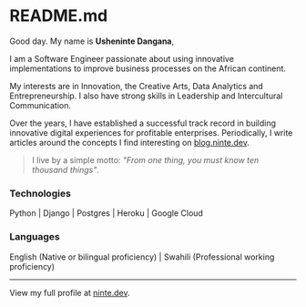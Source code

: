 # README.md

Good day. My name is **Usheninte Dangana**, 

I am a Software Engineer passionate about using innovative implementations to improve business processes on the African continent. 

My interests are in Innovation, the Creative Arts, Data Analytics and Entrepreneurship. I also have strong skills in Leadership and Intercultural Communication.

Over the years, I have established a successful track record in building innovative digital experiences for profitable enterprises. Periodically, I write articles around the concepts I find interesting on [blog.ninte.dev](https://blog.ninte.dev).

> I live by a simple motto: _"From one thing, you must know ten thousand things"_. 

### Technologies

Python | Django | Postgres | Heroku | Google Cloud

### Languages

English (Native or bilingual proficiency) | Swahili (Professional working proficiency)

---

View my full profile at [ninte.dev](https://ninte.dev).
